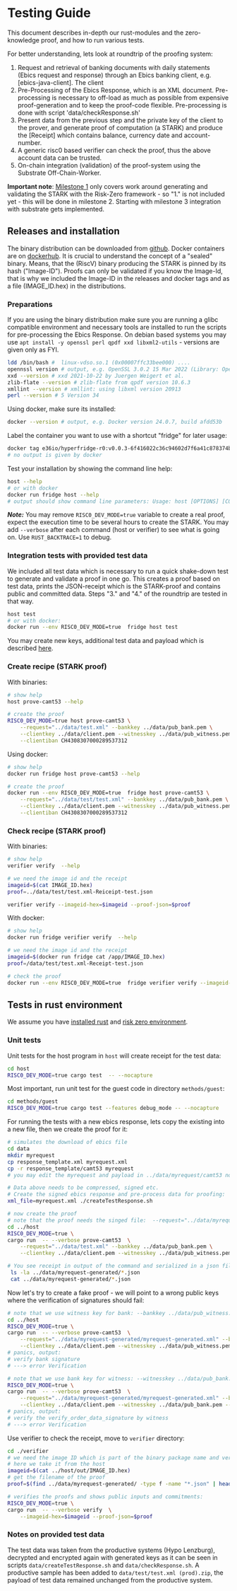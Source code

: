 # Testing Guide

This document describes in-depth our rust-modules and the zero-knowledge proof, and how to run various tests.

For better understanding, lets look at roundtrip of the proofing system:

1. Request and retrieval of banking documents with daily statements (Ebics request and response) through an Ebics banking client, e.g. [ebics-java-client]. The client
2. Pre-Processing of the Ebics Response, which is an XML document. Pre-processing is necessary to off-load as much as possible from expensive proof-generation and to keep the proof-code flexible. Pre-processing is done with script 'data/checkResponse.sh'
3. Present data from the previous step and the private key of the client to the prover, and generate proof of computation (a STARK) and produce the [Receipt] which contains balance, currency date and account-number.
4. A generic risc0 based verifier can check the proof, thus the above account data can be trusted.
5. On-chain integration (validation) of the proof-system using the Substrate Off-Chain-Worker. 

**Important note**: [Milestone 1](https://github.com/w3f/Grants-Program/blob/master/applications/hyperfridge.md#milestone-1---risk-zero-zkp-implementation-based-on-static-test-data) only covers work around generating and validating the STARK with the Risk-Zero framework - so "1." is not included yet - this will be done in milestone 2. Starting with milestone 3 integration with substrate gets implemented.


## Releases and installation

The binary distribution can be downloaded from [github](https://github.com/element36-io/hyperfridge-r0/releases). Docker containers are on [dockerhub](https://hub.docker.com/repository/docker/e36io/hyperfridge-r0/general). It is crucial to understand the concept of a "sealed" binary. Means, that the (RiscV) binary producing the STARK is pinned by its hash ("Image-ID"). Proofs can only be validated if you know the Image-Id, that is why we included the Image-ID in the releases and docker tags and as a file (IMAGE_ID.hex) in the distributions.


### Preparations

If you are using the binary distribution make sure you are running a glibc compatible environment and necessary tools are installed to run the scripts for pre-processing the Ebics Response. On debian based systems you may use `apt install -y openssl perl qpdf xxd libxml2-utils` - versions are given only as FYI.

```bash
ldd /bin/bash #  linux-vdso.so.1 (0x00007ffc33bee000) ....
opennssl version # output, e.g. OpenSSL 3.0.2 15 Mar 2022 (Library: OpenSSL 3.0.2 15 Mar 2022)
xxd --version # xxd 2021-10-22 by Juergen Weigert et al.
zlib-flate --version # zlib-flate from qpdf version 10.6.3
xmllint --version # xmllint: using libxml version 20913
perl --version # 5 Version 34

```

Using docker, make sure its installed:
```bash
docker --version # output, e.g. Docker version 24.0.7, build afdd53b
```

Label the container you want to use with a shortcut "fridge" for later usage:
```bash
docker tag e36io/hyperfridge-r0:v0.0.3-6f416022c36c94602d7f6a41c878374b5177207c0a75e65661cc053f5afa9ddf fridge
# no output is given by docker
```
Test your installation by showing the command line help:

```bash
host --help
# or with docker
docker run fridge host --help
# output should show command line parameters: Usage: host [OPTIONS] [COMMAND] ...
```

***Note:*** You may remove `RISC0_DEV_MODE=true` variable to create a real proof, expect the execution time to be several hours to create the STARK. You may add `--verbose` after each command (host or verifier) to see what is going on. Use `RUST_BACKTRACE=1` to debug.

### Integration tests with provided test data

We included all test data which is necessary to run a quick shake-down test to generate and validate a proof in one go. This creates a proof based on test data, prints the JSON-receipt which is the STARK-proof and contains public and committed data. Steps "3." and "4." of the roundtrip are tested in that way.


```bash
host test 
# or with docker: 
docker run --env RISC0_DEV_MODE=true  fridge host test
```

You may create new keys, additional test data and payload which is described [here](testdata.md).

### Create recipe (STARK proof)

With binaries:

```bash
# show help
host prove-camt53 --help

# create the proof
RISC0_DEV_MODE=true host prove-camt53 \
    --request="../data/test.xml" --bankkey ../data/pub_bank.pem \
    --clientkey ../data/client.pem --witnesskey ../data/pub_witness.pem \
    --clientiban CH4308307000289537312
```

Using docker:

```bash
# show help
docker run fridge host prove-camt53 --help

# create the proof
docker run --env RISC0_DEV_MODE=true  fridge host prove-camt53 \
    --request="../data/test/test.xml" --bankkey ../data/pub_bank.pem \
    --clientkey ../data/client.pem --witnesskey ../data/pub_witness.pem \
    --clientiban CH4308307000289537312
```

### Check recipe (STARK proof)

With binaries:

```bash
# show help
verifier verify  --help

# we need the image id and the receipt
imageid=$(cat IMAGE_ID.hex)
proof=../data/test/test.xml-Reiceipt-test.json

verifier verify --imageid-hex=$imageid --proof-json=$proof
```

With docker:

```bash
# show help
docker run fridge verifier verify  --help

# we need the image id and the receipt
imageid=$(docker run fridge cat /app/IMAGE_ID.hex)
proof=/data/test/test.xml-Receipt-test.json

# check the proof
docker run --env RISC0_DEV_MODE=true  fridge verifier verify --imageid-hex=$imageid --proof-json=$proof
```


## Tests in rust environment

We assume you have [installed rust](https://github.com/element36-io/ocw-ebics/blob/main/docs/rust-setup.md) and [risk zero environment](https://dev.risczero.com/api/zkvm/install).


### Unit tests

Unit tests for the host program in `host` will create receipt for the test data:

```bash
cd host
RISC0_DEV_MODE=true cargo test  -- --nocapture
```

Most important, run unit test for the guest code in directory `methods/guest`:

```bash
cd methods/guest
RISC0_DEV_MODE=true cargo test --features debug_mode -- --nocapture 
```

For running the tests with a new ebics response, lets copy the existing into a new file, then we create the proof for it: 

```bash
# simulates the download of ebics file
cd data
mkdir myrequest
cp response_template.xml myrequest.xml
cp -r response_template/camt53 myrequest
# you may edit the myrequest and payload in ../data/myrequest/camt53 now

# Data above needs to be compressed, signed etc.
# Create the signed ebics response and pre-process data for proofing:
xml_file=myrequest.xml ./createTestResponse.sh

# now create the proof
# note that the proof needs the singed file:  --request="../data/myrequest-generated/myrequest-generated.xml"
cd ../host
RISC0_DEV_MODE=true \
cargo run  -- --verbose prove-camt53  \
    --request="../data/test.xml" --bankkey ../data/pub_bank.pem \
    --clientkey ../data/client.pem --witnesskey ../data/pub_witness.pem --clientiban CH4308307000289537312

# You see receipt in output of the command and serialized in a json file: 
 ls -la ../data/myrequest-generated/*.json
 cat ../data/myrequest-generated/*.json
```

Now let's try to create a fake proof - we will point to a wrong public keys where the verification of signatures should fail:

```bash
# note that we use witness key for bank: --bankkey ../data/pub_witness.pem
cd ../host
RISC0_DEV_MODE=true \
cargo run  -- --verbose prove-camt53  \
    --request="../data/myrequest-generated/myrequest-generated.xml" --bankkey ../data/pub_witness.pem \
    --clientkey ../data/client.pem --witnesskey ../data/pub_witness.pem --clientiban CH4308307000289537312
# panics, output: 
# verify bank signature
# ---> error Verification

# note that we use bank key for witness: --witnesskey ../data/pub_bank.pem 
RISC0_DEV_MODE=true \
cargo run  -- --verbose prove-camt53  \
    --request="../data/myrequest-generated/myrequest-generated.xml" --bankkey ../data/pub_bank.pem \
    --clientkey ../data/client.pem --witnesskey ../data/pub_bank.pem --clientiban CH4308307000289537312
# panics, output: 
# verify the verify_order_data_signature by witness
# ---> error Verification

```

Use verifier to check the receipt, move to `verifier` directory:

```bash
cd ./verifier
# we need the image ID which is part of the binary package name and versioning, but
# here we take it from the host
imageid=$(cat ../host/out/IMAGE_ID.hex)
# get the filename of the proof
proof=$(find ../data/myrequest-generated/ -type f -name "*.json" | head -n 1)

# verifies the proofs and shows public inputs and commitments:
RISC0_DEV_MODE=true \
cargo run  -- --verbose verify  \
    --imageid-hex=$imageid --proof-json=$proof

```

### Notes on provided test data

The test data was taken from the productive systems (Hypo Lenzburg), decrypted and encrypted again with generated keys as it can be seen in scripts `data/createTestResponse.sh`
and `data/checkResponse.sh`. A productive sample has been added to `data/test/test.xml (prod).zip`, the payload of test data remained unchanged from the productive system.

[ebics-java-client2]: [references.json#ebics-java-client]
[r0-dev-mode]: [references.json#r0-dev-mode]